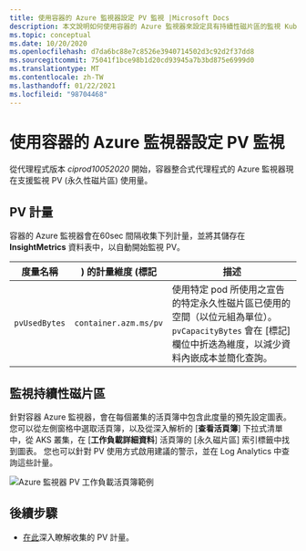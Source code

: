 ```yaml
---
title: 使用容器的 Azure 監視器設定 PV 監視 |Microsoft Docs
description: 本文說明如何使用容器的 Azure 監視器來設定具有持續性磁片區的監視 Kubernetes 叢集。
ms.topic: conceptual
ms.date: 10/20/2020
ms.openlocfilehash: d7da6bc88e7c8526e3940714502d3c92d2f37dd8
ms.sourcegitcommit: 75041f1bce98b1d20cd93945a7b3bd875e6999d0
ms.translationtype: MT
ms.contentlocale: zh-TW
ms.lasthandoff: 01/22/2021
ms.locfileid: "98704468"
---
```

# <a name="configure-pv-monitoring-with-azure-monitor-for-containers"></a>使用容器的 Azure 監視器設定 PV 監視

從代理程式版本 *ciprod10052020* 開始，容器整合式代理程式的 Azure 監視器現在支援監視 PV (永久性磁片區) 使用量。

## <a name="pv-metrics"></a>PV 計量

容器的 Azure 監視器會在60sec 間隔收集下列計量，並將其儲存在 **InsightMetrics** 資料表中，以自動開始監視 PV。

|度量名稱 |) 的計量維度 (標記 |描述 |
|------------|------------------------|------------|
| `pvUsedBytes`|`container.azm.ms/pv`|使用特定 pod 所使用之宣告的特定永久性磁片區已使用的空間（以位元組為單位）。 `pvCapacityBytes` 會在 [標記] 欄位中折迭為維度，以減少資料內嵌成本並簡化查詢。|

## <a name="monitor-persistent-volumes"></a>監視持續性磁片區

針對容器 Azure 監視器，會在每個叢集的活頁簿中包含此度量的預先設定圖表。 您可以從左側窗格中選取活頁簿，以及從深入解析的 [**查看活頁簿**] 下拉式清單中，從 AKS 叢集，在 [**工作負載詳細資料**] 活頁簿的 [永久磁片區] 索引標籤中找到圖表。 您也可以針對 PV 使用方式啟用建議的警示，並在 Log Analytics 中查詢這些計量。  

![Azure 監視器 PV 工作負載活頁簿範例](./media/container-insights-persistent-volumes/pv-workload-example.PNG)

## <a name="next-steps"></a>後續步驟

- [在此](./container-insights-agent-config.md)深入瞭解收集的 PV 計量。
